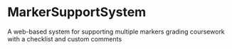 MarkerSupportSystem
===================

A web-based system for supporting multiple markers grading coursework with a checklist and custom comments